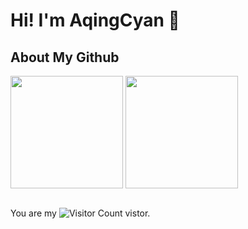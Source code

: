 # Hi! I'm AqingCyan 👋

## About My Github

<!--[![Top Langs](https://github-readme-stats.vercel.app/api/top-langs/?username=AqingCyan&layout=compact&langs_count=8&theme=cobalt)](https://github.com/AqingCyan/github-readme-stats)

[![Top Langs](https://github-readme-stats.vercel.app/api?username=AqingCyan&show_icons=true&theme=cobalt)](https://github.com/AqingCyan/github-readme-stats)-->

<div align="left">
<img height='180' src="https://github-readme-stats.vercel.app/api/top-langs/?username=AqingCyan&hide=html,css,Jupyter+Notebook,ruby,javascript,Makefile,Less,TypeScript,Starlark,Groovy,Shell,Batchfile&layout=compact&langs_count=8&theme=cobalt" align="center" />
<img height='180' src="https://github-readme-stats.vercel.app/api?username=AqingCyan&show_icons=true&theme=cobalt" align="center" />
</div>  

<br/>  


You are my ![Visitor Count](https://profile-counter.glitch.me/AqingCyan/count.svg) vistor.
